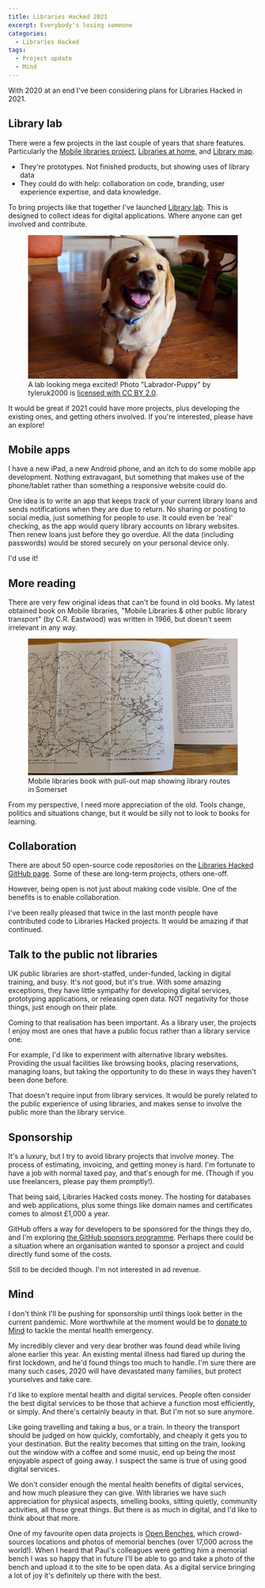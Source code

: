 ```yaml
---
title: Libraries Hacked 2021
excerpt: Everybody's losing someone
categories:
  - Libraries Hacked
tags:
  - Project update
  - Mind
---
```


With 2020 at an end I've been considering plans for Libraries Hacked in 2021.

## Library lab

There were a few projects in the last couple of years that share features. Particularly the [Mobile libraries project](https://www.mobilelibraries.org/), [Libraries at home](https://www.librariesathome.co.uk/), and [Library map](https://www.librarymap.co.uk/). 

* They're prototypes. Not finished products, but showing uses of library data
* They could do with help: collaboration on code, branding, user experience expertise, and data knowledge.

To bring projects like that together I've launched [Library lab](https://www.librarylab.uk/). This is designed to collect ideas for digital applications. Where anyone can get involved and contribute.

<figure>
  <img src="https://raw.githubusercontent.com/LibrariesHacked/librarylab/master/assets/images/homepage-lab.jpg" alt="A labrador looking mega excited!"/>
  <figcaption>A lab looking mega excited! Photo "Labrador-Puppy" by tyleruk2000 is <a href="https://creativecommons.org/licenses/by/2.0/">licensed with CC BY 2.0</a>.</figcaption>
</figure>

It would be great if 2021 could have more projects, plus developing the existing ones, and getting others involved. If you're interested, please have an explore!

## Mobile apps

I have a new iPad, a new Android phone, and an itch to do some mobile app development. Nothing extravagant, but something that makes use of the phone/tablet rather than something a responsive website could do.

One idea is to write an app that keeps track of your current library loans and sends notifications when they are due to return. No sharing or posting to social media, just something for people to use. It could even be 'real' checking, as the app would query library accounts on library websites. Then renew loans just before they go overdue. All the data (including passwords) would be stored securely on your personal device only.

I'd use it!

## More reading

There are very few original ideas that can't be found in old books. My latest obtained book on Mobile libraries, "Mobile Libraries & other public library transport" (by C.R. Eastwood) was written in 1966, but doesn't seem irrelevant in any way.

<figure>
  <img src="https://raw.githubusercontent.com/LibrariesHacked/librarieshacked.github.io/master/images/2020-11-20-mobile-libraries.jpg" alt="Mobile libraries book opened at the pull-out map pages"/>
  <figcaption>Mobile libraries book with pull-out map showing library routes in Somerset</figcaption>
</figure>

From my perspective, I need more appreciation of the old. Tools change, politics and situations change, but it would be silly not to look to books for learning.

## Collaboration

There are about 50 open-source code repositories on the [Libraries Hacked GitHub page](https://github.com/librarieshacked). Some of these are long-term projects, others one-off.

However, being open is not just about making code visible. One of the benefits is to enable collaboration.

I've been really pleased that twice in the last month people have contributed code to Libraries Hacked projects. It would be amazing if that continued.

## Talk to the public not libraries

UK public libraries are short-staffed, under-funded, lacking in digital training, and busy. It's not good, but it's true. With some amazing exceptions, they have little sympathy for developing digital services, prototyping applications, or releasing open data. NOT negativity for those things, just enough on their plate.

Coming to that realisation has been important. As a library user, the projects I enjoy most are ones that have a public focus rather than a library service one.

For example, I'd like to experiment with alternative library websites. Providing the usual facilities like browsing books, placing reservations, managing loans, but taking the opportunity to do these in ways they haven't been done before.

That doesn't require input from library services. It would be purely related to the public experience of using libraries, and makes sense to involve the public more than the library service.

## Sponsorship

It's a luxury, but I try to avoid library projects that involve money. The process of estimating, invoicing, and getting money is hard. I'm fortunate to have a job with normal taxed pay, and that's enough for me. (Though if you use freelancers, please pay them promptly!).

That being said, Libraries Hacked costs money. The hosting for databases and web applications, plus some things like domain names and certificates comes to almost £1,000 a year. 

GitHub offers a way for developers to be sponsored for the things they do, and I'm exploring [the GitHub sponsors programme](https://github.com/sponsors). Perhaps there could be a situation where an organisation wanted to sponsor a project and could directly fund some of the costs.

Still to be decided though. I'm not interested in ad revenue.

## Mind

I don't think I'll be pushing for sponsorship until things look better in the current pandemic. More worthwhile at the moment would be to [donate to Mind](https://www.mind.org.uk/donate/) to tackle the mental health emergency.

My incredibly clever and very dear brother was found dead while living alone earlier this year. An existing mental illness had flared up during the first lockdown, and he'd found things too much to handle. I'm sure there are many such cases, 2020 will have devastated many families, but protect yourselves and take care.

I'd like to explore mental health and digital services. People often consider the best digital services to be those that achieve a function most efficiently, or simply. And there's certainly beauty in that. But I'm not so sure anymore.

Like going travelling and taking a bus, or a train. In theory the transport should be judged on how quickly, comfortably, and cheaply it gets you to your destination. But the reality becomes that sitting on the train, looking out the window with a coffee and some music, end up being the most enjoyable aspect of going away. I suspect the same is true of using good digital services.

We don't consider enough the mental health benefits of digital services, and how much pleasure they can give. With libraries we have such appreciation for physical aspects, smelling books, sitting quietly, community activities, all those great things. But there is as much in digital, and I'd like to think about that more.

One of my favourite open data projects is [Open Benches](https://openbenches.org/), which crowd-sources locations and photos of memorial benches (over 17,000 across the world!). When I heard that Paul's colleagues were getting him a memorial bench I was so happy that in future I'll be able to go and take a photo of the bench and upload it to the site to be open data. As a digital service bringing a lot of joy it's definitely up there with the best.
